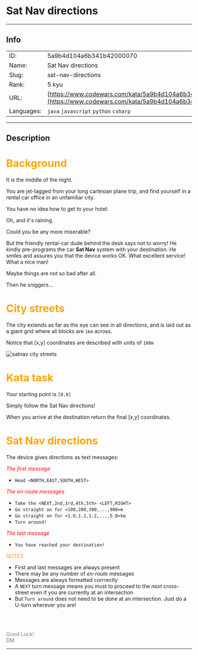 # Sat Nav directions

---
## Info

|            |                                      |
|:-----------|:-------------------------------------|
| ID:        | 5a9b4d104a6b341b42000070                              |
| Name:      | Sat Nav directions                            |
| Slug:      | sat-nav-directions                            |
| Rank:      | 5 kyu                       |
| URL:       | [https://www.codewars.com/kata/5a9b4d104a6b341b42000070](https://www.codewars.com/kata/5a9b4d104a6b341b42000070)                 |
| Languages: |  `java`  `javascript`  `python`  `csharp`  |

---
## Description

# <span style='color:orange'>Background</span>

It is the middle of the night.

You are jet-lagged from your long cartesian plane trip, and find yourself in a rental car office in an unfamiliar city.

You have no idea how to get to your hotel. 

Oh, and it's raining. 

Could you be any more miserable?

But the friendly rental-car dude behind the desk says not to worry! He kindly pre-programs the car **Sat Nav** system with your destination. He smiles and assures you that the device works OK. What excellent service! What a nice man! 

Maybe things are not so bad after all.

Then he sniggers...


# <span style='color:orange'>City streets</span>

The city extends as far as the eye can see in all directions, and is laid out as a giant grid where all blocks are `1km` across.

Notice that [x,y] coordinates are described with units of `100m`

<img src="https://i.imgur.com/6MFbhPO.png" title="satnav city streets" />


# <span style='color:orange'>Kata task</span>

Your starting point is `[0,0]`

Simply follow the Sat Nav directions!

When you arrive at the destination return the final [x,y] coordinates.

# <span style='color:orange'>Sat Nav directions</span>

The device gives directions as text messages:

<span style='color:red'>*The first message*</span>
* `Head <NORTH,EAST,SOUTH,WEST>`
 
<span style='color:red'>*The en-route messages*</span>
* `Take the <NEXT,2nd,3rd,4th,5th> <LEFT,RIGHT>`
* `Go straight on for <100,200,300,...,900>m`
* `Go straight on for <1.0,1.1,1.2,...,5.0>km`
* `Turn around!`

<span style='color:red'>*The last message*</span>
* `You have reached your destination!`

<span style='color:orange'>NOTES</span>
* First and last messages are always present
* There may be any number of *en-route* messages
* Messages are always formatted corrrectly
* A `NEXT` turn message means you must to proceed to the *next* cross-street even if you are currently at an intersection
* But `Turn around` does not need to be done at an intersection. Just do a U-turn wherever you are!


<br/><br/>


<span style='color:gray'>Good Luck!<br/>DM</span>



---
